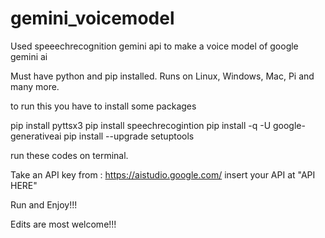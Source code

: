 # gemini_voicemodel
Used speeechrecognition gemini api to make a voice model of google gemini ai

Must have python and pip installed.
Runs on Linux, Windows, Mac, Pi and many more.

to run this you have to install some packages

pip install pyttsx3
pip install speechrecogintion
pip install -q -U google-generativeai
pip install --upgrade setuptools

run these codes on terminal.

Take an API key from : https://aistudio.google.com/
insert your API at "API HERE"

Run and Enjoy!!!

Edits are most welcome!!!
